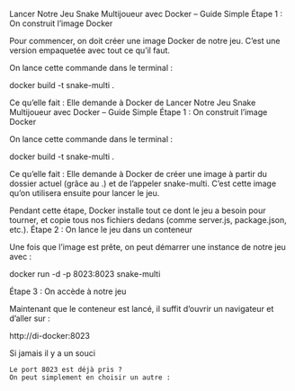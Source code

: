 Lancer Notre Jeu Snake Multijoueur avec Docker – Guide Simple
Étape 1 : On construit l’image Docker

Pour commencer, on doit créer une image Docker de notre jeu. C’est une version empaquetée avec tout ce qu’il faut.

On lance cette commande dans le terminal :

docker build -t snake-multi .

Ce qu’elle fait :
Elle demande à Docker de Lancer Notre Jeu Snake Multijoueur avec Docker – Guide Simple
Étape 1 : On construit l’image Docker

On lance cette commande dans le terminal :

docker build -t snake-multi .

Ce qu’elle fait :
Elle demande à Docker de créer une image à partir du dossier actuel (grâce au .) et de l’appeler snake-multi. C’est cette image qu’on utilisera ensuite pour lancer le jeu.

Pendant cette étape, Docker installe tout ce dont le jeu a besoin pour tourner, et copie tous nos fichiers dedans (comme server.js, package.json, etc.).
Étape 2 : On lance le jeu dans un conteneur

Une fois que l’image est prête, on peut démarrer une instance de notre jeu avec :

docker run -d -p 8023:8023 snake-multi


Étape 3 : On accède à notre jeu

Maintenant que le conteneur est lancé, il suffit d’ouvrir un navigateur et d’aller sur :

http://di-docker:8023

Si jamais il y a un souci

    Le port 8023 est déjà pris ?
    On peut simplement en choisir un autre :

